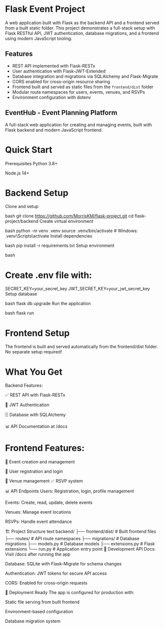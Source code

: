 # Flask Event Project

A web application built with Flask as the backend API and a frontend served from a built static folder. This project demonstrates a full-stack setup with Flask RESTful API, JWT authentication, database migrations, and a frontend using modern JavaScript tooling.

## Features
- REST API implemented with Flask-RESTx
- User authentication with Flask-JWT-Extended
- Database integration and migrations via SQLAlchemy and Flask-Migrate
- CORS enabled for cross-origin resource sharing
- Frontend built and served as static files from the `frontend/dist` folder
- Modular route namespaces for users, events, venues, and RSVPs
- Environment configuration with dotenv

## EventHub - Event Planning Platform
A full-stack web application for creating and managing events, built with Flask backend and modern JavaScript frontend.

# Quick Start
Prerequisites
Python 3.8+

Node.js 14+

# Backend Setup
Clone and setup

bash
git clone https://github.com/MorrisKM/flask-project.git
cd flask-project/backend
Create virtual environment

bash
python -m venv .venv
source .venv/bin/activate  # Windows: .venv\Scripts\activate
Install dependencies

bash
pip install -r requirements.txt
Setup environment

bash
# Create .env file with:
SECRET_KEY=your_secret_key
JWT_SECRET_KEY=your_jwt_secret_key
Setup database

bash
flask db upgrade
Run the application

bash
flask run

# Frontend Setup
The frontend is built and served automatically from the frontend/dist folder. No separate setup required!

# What You Get
Backend Features:

✅ REST API with Flask-RESTx

🔐 JWT Authentication

🗄️ Database with SQLAlchemy

📊 API Documentation at /docs

# Frontend Features:
🎯 Event creation and management

👥 User registration and login

📍 Venue management
✅ RSVP system

📊 API Endpoints
Users: Registration, login, profile management

Events: Create, read, update, delete events

Venues: Manage event locations

RSVPs: Handle event attendance

🏗️ Project Structure
text
backend/
├── frontend/dist/          # Built frontend files
├── routes/                 # API route namespaces
├── migrations/            # Database migrations
├── models.py              # Database models
├── extensions.py          # Flask extensions
└── run.py                 # Application entry point
🔧 Development
API Docs: Visit /docs after running the app

Database: SQLite with Flask-Migrate for schema changes

Authentication: JWT tokens for secure API access

CORS: Enabled for cross-origin requests

🚀 Deployment Ready
The app is configured for production with:

Static file serving from built frontend

Environment-based configuration

Database migration system
